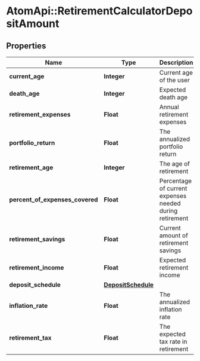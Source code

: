 # AtomApi::RetirementCalculatorDepositAmount

## Properties
Name | Type | Description | Notes
------------ | ------------- | ------------- | -------------
**current_age** | **Integer** | Current age of the user | 
**death_age** | **Integer** | Expected death age | 
**retirement_expenses** | **Float** | Annual retirement expenses | 
**portfolio_return** | **Float** | The annualized portfolio return | 
**retirement_age** | **Integer** | The age of retirement | [optional] 
**percent_of_expenses_covered** | **Float** | Percentage of current expenses needed during retirement | [optional] 
**retirement_savings** | **Float** | Current amount of retirement savings | [optional] 
**retirement_income** | **Float** | Expected retirement income | [optional] 
**deposit_schedule** | [**DepositSchedule**](DepositSchedule.md) |  | [optional] 
**inflation_rate** | **Float** | The annualized inflation rate | [optional] 
**retirement_tax** | **Float** | The expected tax rate in retirement | [optional] 


